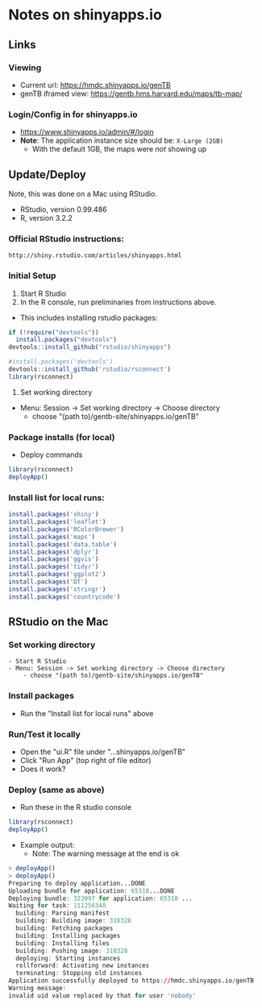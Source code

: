 Notes on shinyapps.io
=====================

## Links

### Viewing
  - Current url: https://hmdc.shinyapps.io/genTB
  - genTB iframed view: https://gentb.hms.harvard.edu/maps/tb-map/

### Login/Config in for shinyapps.io

  - https://www.shinyapps.io/admin/#/login
  - **Note**: The application instance size should be: ```X-Large (2GB)```
    - With the default 1GB, the maps were *not* showing up

## Update/Deploy

Note, this was done on a Mac using RStudio.
  - RStudio, version 0.99.486
  - R, version 3.2.2

### Official RStudio instructions:
```
http://shiny.rstudio.com/articles/shinyapps.html
```

### Initial Setup

1. Start R Studio
1. In the R console, run preliminaries from instructions above.  
  - This includes installing rstudio packages:
```R
if (!require("devtools"))
  install.packages("devtools")
devtools::install_github("rstudio/shinyapps")

#install.packages('devtools')
devtools::install_github('rstudio/rsconnect')
library(rsconnect)
```
1. Set working directory
  - Menu: Session -> Set working directory -> Choose directory
    - choose "(path to)/gentb-site/shinyapps.io/genTB"


### Package installs (for local)


- Deploy commands

```R
library(rsconnect)
deployApp()
```

### Install list for local runs:

```R
install.packages('shiny')
install.packages('leaflet')
install.packages('RColorBrewer')
install.packages('maps')
install.packages('data.table')
install.packages('dplyr')
install.packages('ggvis')
install.packages('tidyr')
install.packages('ggplot2')
install.packages('DT')
install.packages('stringr')
install.packages('countrycode')
```

## RStudio on the Mac

### Set working directory
    - Start R Studio
    - Menu: Session -> Set working directory -> Choose directory
        - choose "(path to)/gentb-site/shinyapps.io/genTB"
### Install packages

  - Run the "Install list for local runs" above

### Run/Test it locally

  - Open the "ui.R" file under "...shinyapps.io/genTB"
  - Click "Run App" (top right of file editor)
  - Does it work?

### Deploy (same as above)

  - Run these in the R studio console

```R
library(rsconnect)
deployApp()
```

- Example output:
    - Note: The warning message at the end is ok

```R
> deployApp()
> deployApp()
Preparing to deploy application...DONE
Uploading bundle for application: 65318...DONE
Deploying bundle: 323997 for application: 65318 ...
Waiting for task: 111256348
  building: Parsing manifest
  building: Building image: 318328
  building: Fetching packages
  building: Installing packages
  building: Installing files
  building: Pushing image: 318328
  deploying: Starting instances
  rollforward: Activating new instances
  terminating: Stopping old instances
Application successfully deployed to https://hmdc.shinyapps.io/genTB
Warning message:
invalid uid value replaced by that for user 'nobody'
```
